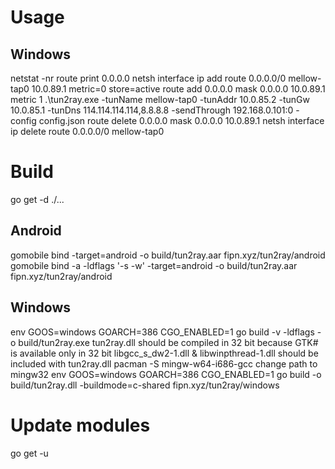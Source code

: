 # Usage
## Windows
netstat -nr
route print 0.0.0.0
netsh interface ip add route 0.0.0.0/0 mellow-tap0 10.0.89.1 metric=0 store=active
route add 0.0.0.0 mask 0.0.0.0 10.0.89.1 metric 1
.\tun2ray.exe -tunName mellow-tap0 -tunAddr 10.0.85.2 -tunGw 10.0.85.1 -tunDns 114.114.114.114,8.8.8.8 -sendThrough 192.168.0.101:0 -config config.json
route delete 0.0.0.0 mask 0.0.0.0 10.0.89.1 
netsh interface ip delete route 0.0.0.0/0 mellow-tap0

# Build
go get -d ./...
## Android
gomobile bind -target=android -o build/tun2ray.aar fipn.xyz/tun2ray/android
gomobile bind -a -ldflags '-s -w' -target=android -o build/tun2ray.aar fipn.xyz/tun2ray/android
## Windows
env GOOS=windows GOARCH=386 CGO_ENABLED=1 go build -v -ldflags -o build/tun2ray.exe
tun2ray.dll should be compiled in 32 bit because GTK# is available  only in 32 bit
libgcc_s_dw2-1.dll & libwinpthread-1.dll should be included with tun2ray.dll
pacman -S mingw-w64-i686-gcc
change path to mingw32
env GOOS=windows GOARCH=386 CGO_ENABLED=1 go build -o build/tun2ray.dll -buildmode=c-shared fipn.xyz/tun2ray/windows

# Update modules
go get -u